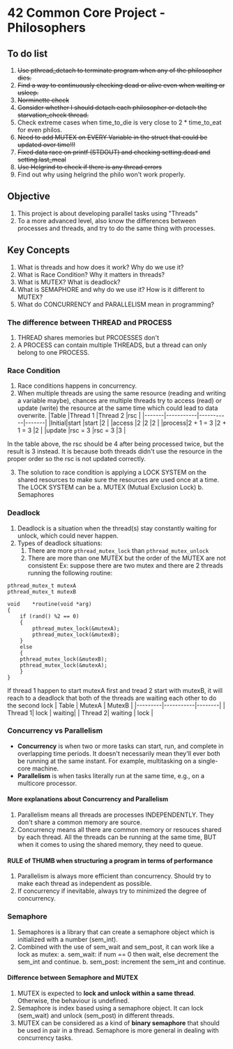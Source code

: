 # 42 Common Core Project - Philosophers

## To do list

1. ~~Use pthread_detach to terminate program when any of the philosopher dies.~~
2. ~~Find a way to continuously checking dead or alive even when waiting or usleep.~~
3. ~~Norminette check~~
4. ~~Consider whether I should detach each philosopher or detach the starvation_check thread.~~
5. Check extreme cases when time_to_die is very close to 2 * time_to_eat for even philos.
6. ~~Need to add MUTEX on EVERY Variable in the struct that could be updated over time!!!~~
7. ~~Fixed data race on printf (STDOUT) and checking setting.dead and setting.last_meal~~
8. ~~Use Helgrind to check if there is any thread errors~~
9. Find out why using helgrind the philo won't work properly.

## Objective

1. This project is about developing parallel tasks using "Threads"
2. To a more advanced level, also know the differences between processes and threads, and try to do the same thing with processes.

## Key Concepts

1. What is threads and how does it work? Why do we use it?
2. What is Race Condition? Why it matters in threads?
3. What is MUTEX? What is deadlock?
4. What is SEMAPHORE and why do we use it? How is it different to MUTEX?
5. What do CONCURRENCY and PARALLELISM mean in programming?

### The difference between THREAD and PROCESS

1. THREAD shares memories but PRCOESSES don't
2. A PROCESS can contain multiple THREADS, but a thread can only belong to one PROCESS.

### Race Condition

1. Race conditions happens in concurrency.
2. When multiple threads are using the same resource (reading and writing a variable maybe), chances are multiple threads try to access (read) or update (write) the resource at the same time which could lead to data overwrite.
|Table  |Thread 1   |Thread 2   |rsc    |
|-------|-----------|-----------|-------|
|Initial|start      |start      |2      |
|access |2          |2          |2      |
|process|2 + 1 = 3  |2 + 1 = 3  |2      |
|update |rsc = 3    |rsc = 3    |3      |

In the table above, the rsc should be 4 after being processed twice, but the result is 3 instead. It is because both threads didn't use the resource in the proper order so the rsc is not updated correctly.

3. The solution to race condition is applying a LOCK SYSTEM on the shared resources to make sure the resources are used once at a time. The LOCK SYSTEM can be
    a. MUTEX (Mutual Exclusion Lock)
    b. Semaphores

### Deadlock

1. Deadlock is a situation when the thread(s) stay constantly waiting for unlock, which could never happen.
2. Types of deadlock situations:
    1. There are more ```pthread_mutex_lock``` than ```pthread_mutex_unlock```
    2. There are more than one MUTEX but the order of the MUTEX are not consistent
    Ex: suppose there are two mutex and there are 2 threads running the following routine:
```
pthread_mutex_t mutexA
pthread_mutex_t mutexB

void    *routine(void *arg)
{
    if (rand() %2 == 0)
    {
        pthread_mutex_lock(&mutexA);
        pthread_mutex_lock(&mutexB);
    }
    else
    {
    pthread_mutex_lock(&mutexB);
    pthread_mutex_lock(&mutexA);
    }
}
```
If thread 1 happen to start mutexA first and tread 2 start with mutexB, it will reach to a deadlock that both of the threads are waiting each other to do the second lock
| Table   | MutexA    | MutexB |
|---------|-----------|--------|
| Thread 1| lock      | waiting|
| Thread 2| waiting   | lock   |


### Concurrency vs Parallelism
- **Concurrency** is when two or more tasks can start, run, and complete in overlapping time periods. It doesn't necessarily mean they'll ever both be running at the same instant. For example, multitasking on a single-core machine.
- **Parallelism** is when tasks literally run at the same time, e.g., on a multicore processor.

#### More explanations about Concurrency and Parallelism

1. Parallelism means all threads are processes INDEPENDENTLY. They don't share a common memory are source.
2. Concurrency means all there are common memory or resouces shared by each thread. All the threads can be running at the same time, BUT when it comes to using the shared memory, they need to queue.

#### RULE of THUMB when structuring a program in terms of performance

1. Parallelism is always more efficient than concurrency. Should try to make each thread as independent as possible.
2. If concurrency if inevitable, always try to minimized the degree of concurrency.

### Semaphore

1. Semaphores is a library that can create a semaphore object which is initialized with a number (sem_int).
2. Combined with the use of sem_wait and sem_post, it can work like a lock as mutex:
    a. sem_wait: if num == 0 then wait, else decrement the sem_int and continue.
    b. sem_post: increment the sem_int and continue.

#### Difference between Semaphore and MUTEX

1. MUTEX is expected to **lock and unlock within a same thread**. Otherwise, the behaviour is undefined.
2. Semaphore is index based using a semaphore object. It can lock (sem_wait) and unlock (sem_post) in different threads.
3. MUTEX can be considered as a kind of **binary semaphore** that should be used in pair in a thread. Semaphore is more general in dealing with concurrency tasks.

